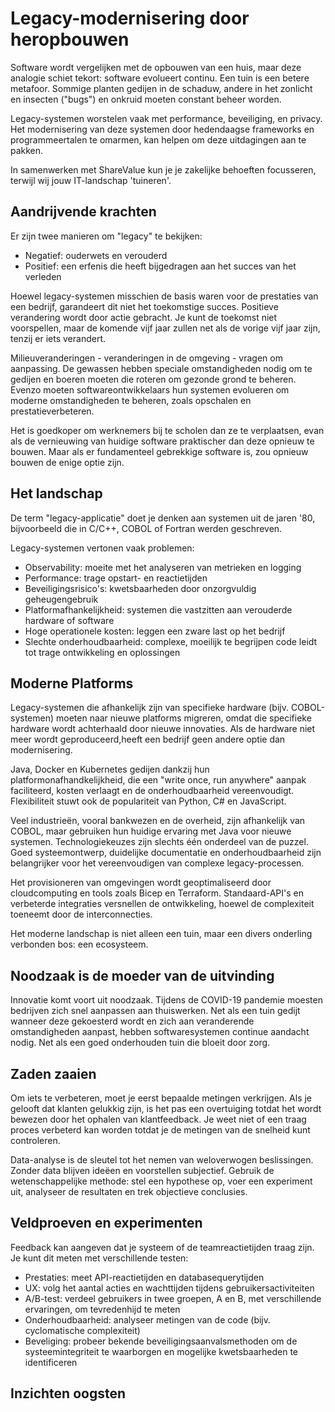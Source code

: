 # Legacy-modernisering door heropbouwen

Software wordt vergelijken met de opbouwen van een huis, maar deze analogie schiet tekort: software evolueert continu.
Een tuin is een betere metafoor.
Sommige planten gedijen in de schaduw, andere in het zonlicht en insecten ("bugs") en onkruid moeten constant beheer worden.

Legacy-systemen worstelen vaak met performance, beveiliging, en privacy.
Het modernisering van deze systemen door hedendaagse frameworks en programmeertalen te omarmen, kan helpen om deze uitdagingen aan te pakken.

In samenwerken met ShareValue kun je je zakelijke behoeften focusseren, terwijl wij jouw IT-landschap 'tuineren'.

## Aandrijvende krachten

Er zijn twee manieren om "legacy" te bekijken:

- Negatief: ouderwets en verouderd
- Positief: een erfenis die heeft bijgedragen aan het succes van het verleden

Hoewel legacy-systemen misschien de basis waren voor de prestaties van een bedrijf, garandeert dit niet het toekomstige succes.
Positieve verandering wordt door actie gebracht.
Je kunt de toekomst niet voorspellen, maar de komende vijf jaar zullen net als de vorige vijf jaar zijn, tenzij er iets verandert.

Milieuveranderingen - veranderingen in de omgeving - vragen om aanpassing.
De gewassen hebben speciale omstandigheden nodig om te gedijen en 
boeren moeten die roteren om gezonde grond te beheren.
Evenzo moeten softwareontwikkelaars hun systemen evolueren om moderne omstandigheden te beheren, zoals opschalen en prestatieverbeteren.

Het is goedkoper om werknemers bij te scholen dan ze te verplaatsen,
evan als de vernieuwing van huidige software praktischer dan deze opnieuw te bouwen.
Maar als er fundamenteel gebrekkige software is, zou opnieuw bouwen de enige optie zijn.

## Het landschap

De term "legacy-applicatie" doet je denken aan systemen uit de jaren '80, bijvoorbeeld die in C/C++, COBOL of Fortran werden geschreven. 

Legacy-systemen vertonen vaak problemen:

- Observability: moeite met het analyseren van metrieken en logging
- Performance: trage opstart- en reactietijden
- Beveiligingsrisico's: kwetsbaarheden door onzorgvuldig geheugengebruik
- Platformafhankelijkheid: systemen die vastzitten aan verouderde hardware of software
- Hoge operationele kosten: leggen een zware last op het bedrijf
- Slechte onderhoudbaarheid: complexe, moeilijk te begrijpen code leidt tot trage ontwikkeling en oplossingen

## Moderne Platforms

Legacy-systemen die afhankelijk zijn van specifieke hardware (bijv. COBOL-systemen) moeten naar nieuwe platforms migreren, omdat die specifieke hardware wordt achterhaald door nieuwe innovaties. Als de hardware niet meer wordt geproduceerd,heeft een bedrijf geen andere optie dan modernisering.

Java, Docker en Kubernetes gedijen dankzij hun platformonafhandkelijkheid,
die een "write once, run anywhere" aanpak faciliteerd, kosten verlaagt en de onderhoudbaarheid vereenvoudigt.
Flexibiliteit stuwt ook de populariteit van Python, C# en JavaScript.

Veel industrieën, vooral bankwezen en de overheid, zijn afhankelijk van COBOL, maar gebruiken hun huidige ervaring met Java voor nieuwe systemen.
Technologiekeuzes zijn slechts één onderdeel van de puzzel.
Goed systeemontwerp, duidelijke documentatie en onderhoudbaarheid zijn belangrijker voor het vereenvoudigen van complexe legacy-processen.

Het provisioneren van omgevingen wordt geoptimaliseerd door cloudcomputing en tools zoals Bicep en Terraform. Standaard-API's en verbeterde integraties versnellen de ontwikkeling, hoewel de complexiteit toeneemt door de interconnecties.

Het moderne landschap is niet alleen een tuin, maar een divers onderling verbonden bos: een ecosysteem.

## Noodzaak is de moeder van de uitvinding

Innovatie komt voort uit noodzaak.
Tijdens de COVID-19 pandemie moesten bedrijven zich snel aanpassen aan thuiswerken. 
Net als een tuin gedijt wanneer deze gekoesterd wordt en zich aan veranderende omstandigheden aanpast, hebben softwaresystemen continue aandacht nodig.
Net als een goed onderhouden tuin die bloeit door zorg.

## Zaden zaaien

Om iets te verbeteren, moet je eerst bepaalde metingen verkrijgen.
Als je gelooft dat klanten gelukkig zijn, is het pas een overtuiging totdat het wordt bewezen door het ophalen van klantfeedback.
Je weet niet of een traag proces verbeterd kan worden totdat je de metingen van de snelheid kunt controleren.

Data-analyse is de sleutel tot het nemen van weloverwogen beslissingen.
Zonder data blijven ideëen en voorstellen subjectief.
Gebruik de wetenschappelijke methode: stel een hypothese op, voer een experiment uit, analyseer de resultaten en trek objectieve conclusies.

## Veldproeven en experimenten

Feedback kan aangeven dat je systeem of de teamreactietijden traag zijn.
Je kunt dit meten met verschillende testen:

- Prestaties: meet API-reactietijden en databasequerytijden 
- UX: volg het aantal acties en wachttijden tijdens gebruikersactiviteiten
- A/B-test: verdeel gebruikers in twee groepen, A en B, met verschillende ervaringen, om tevredenhijd te meten
- Onderhoudbaarheid: analyseer metingen van de code (bijv. cyclomatische complexiteit)
- Beveliging: probeer bekende beveiligingsaanvalsmethoden om de systeemintegriteit te waarborgen en mogelijke kwetsbaarheden te identificeren

## Inzichten oogsten


